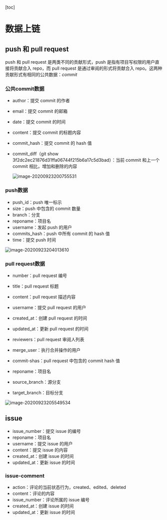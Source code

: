 [toc]

# 数据上链

## push 和 pull request

push 和 pull request 是两类不同的贡献形式，push 是指有项目写权限的用户直接将贡献合入 repo，而 pull request 是通过审阅的形式将贡献合入 repo。这两种贡献形式有相同的公共数据：*commit*

### 公共commit数据

- author：提交 commit 的作者
- email：提交 commit 的邮箱

- date：提交 commit 的时间

- content：提交 commit 的标题内容

- commit_hash：提交 commit 的 hash 值

- commit_diff（git show 3f2dc2ec21876d31ffa06744f215b6a17c5d3bad）：当前 commit 和上一个 commit 相比，增加和删除的内容

  ![image-20200923200755531](https://i.loli.net/2020/09/23/COI7a4MSspYBViW.png)

### push数据

- push_id：push 唯一标示
- size：push 中包含的 commit 数量
- branch：分支
- reponame：项目名
- username：发起 push 的用户
- commits_hash：push 中所有 commit 的 hash 值
- time：提交 push 时间

![image-20200923204013610](https://i.loli.net/2020/09/23/LhC6BWZaV3pHSyO.png)

### pull request数据

- number：pull request 编号

- title：pull request 标题
- content：pull request 描述内容
- username：提交 pull request 的用户
- created_at：创建  pull request 的时间
- updated_at：更新  pull request 的时间
- reviewers：pull request 审阅人列表
- merge_user：执行合并操作的用户
- commit-shas：pull request 中包含的 commit hash 值
- reponame：项目名
- source_branch：源分支
- target_branch：目标分支

![image-20200923205549534](https://i.loli.net/2020/09/23/zKa9ZBtISfFAYbu.png)

## issue

- issue_number：提交 issue 的编号
- reponame：项目名
- username：提交 issue 的用户
- content：提交 issue 的内容
- created_at：创建 issue 的时间
- updated_at：更新 issue 的时间

### issue-comment

- action：评论的当前状态行为，created、edited、deleted
- content：评论的内容
- issue_number：评论所属的 issue 编号
- created_at：创建 issue 的时间
- updated_at：更新 issue 的时间